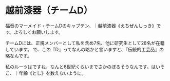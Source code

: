 # 越前漆器（チームD）

福音のマーメイド・チームDのキャプテン、｜越前漆器《えちぜんしっき》です。よろしくお願いします。

チームDには、正規メンバーとして私を含め7名、他に研究生として28名が在籍しています。
で、この『D』ってなんの略かと言いますと、『伝統的工芸品』の略なんです。

私のルーツはですね、なんと6世紀くらいまでさかのぼるそうなんです。はいそこ、｜年齢《とし》を数えないように。
<!--stackedit_data:
eyJoaXN0b3J5IjpbMjA0OTY1MzA0NSwtNDYyNzU4NzY4LDgyND
AwNDM3MiwtMTYwNTcwOTc2MF19
-->